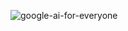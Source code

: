 ![google-ai-for-everyone](https://github.com/shawna-tuli-silicon-valley/google-bay-area-ai-for-everyone/assets/19508013/1c0b0869-8318-4215-b16d-1fd1d68db178)

